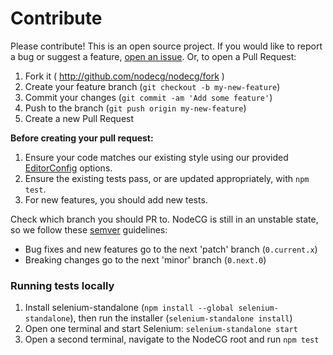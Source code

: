 # Contribute

Please contribute! This is an open source project. If you would like to report a bug or suggest a feature, [open an issue](https://github.com/nodecg/nodecg/issues). Or, to open a Pull Request:

1. Fork it ( http://github.com/nodecg/nodecg/fork )
2. Create your feature branch (`git checkout -b my-new-feature`)
3. Commit your changes (`git commit -am 'Add some feature'`)
4. Push to the branch (`git push origin my-new-feature`)
5. Create a new Pull Request

**Before creating your pull request:**

1. Ensure your code matches our existing style using our provided [EditorConfig](http://editorconfig.org/) options.
2. Ensure the existing tests pass, or are updated appropriately, with `npm test`.
3. For new features, you should add new tests.

Check which branch you should PR to. NodeCG is still in an unstable state, so we follow these [semver](http://semver.org/) guidelines:
- Bug fixes and new features go to the next 'patch' branch (`0.current.x`)
- Breaking changes go to the next 'minor' branch (`0.next.0`)

### Running tests locally
1. Install selenium-standalone (`npm install --global selenium-standalone`), then run the installer (`selenium-standalone install`)
2. Open one terminal and start Selenium: `selenium-standalone start`
3. Open a second terminal, navigate to the NodeCG root and run `npm test`